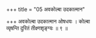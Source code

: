 +++
title = "05 अवकोल्बा उदकात्मान"

+++
अवकोल्बा उदकात्मान ओषधयः । कोल्बा  
व्यृषन्ति दुरितं तीक्ष्णशृङ्ग्यः ॥ ९ ॥